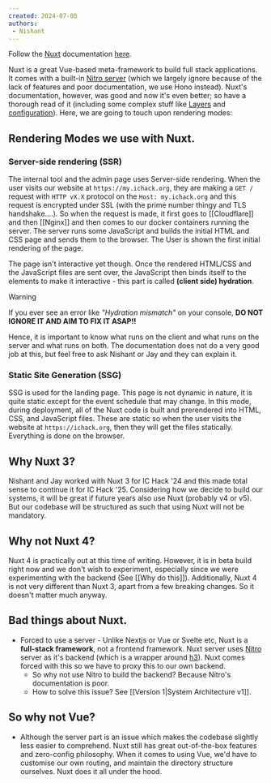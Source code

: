 ```yaml
---
created: 2024-07-05
authors:
 - Nishant
---
```

Follow the [Nuxt](https://nuxt.com) documentation [here](https://nuxt.com/docs/getting-started/introduction). 

Nuxt is a great Vue-based meta-framework to build full stack applications. It comes with a built-in [Nitro server](https://nitro.unjs.io/) (which we largely ignore because of the lack of features and poor documentation, we use Hono instead). Nuxt's documentation, however, was good and now it's even better; so have a thorough read of it (including some complex stuff like [Layers](https://nuxt.com/docs/getting-started/layers) and [configuration](https://nuxt.com/docs/api/nuxt-config)). Here, we are going to touch upon rendering modes:

## Rendering Modes we use with Nuxt.

### Server-side rendering (SSR)
The internal tool and the admin page uses Server-side rendering. When the user visits our website at `https://my.ichack.org`, they are making a `GET /` request with `HTTP vX.X` protocol on the `Host: my.ichack.org` and this request is encrypted under SSL (with the prime number thingy and TLS handshake....). So when the request is made, it first goes to [[Cloudflare]] and then [[Nginx]] and then comes to our docker containers running the server. The server runs some JavaScript and builds the initial HTML and CSS page and sends them to the browser. The User is shown the first initial rendering of the page.

The page isn't interactive yet though. Once the rendered HTML/CSS and the JavaScript files are sent over, the JavaScript then binds itself to the elements to make it interactive - this part is called **(client side) hydration**. 

> [!warning]
> If you ever see an error like *"Hydration mismatch"* on your console, **DO NOT IGNORE IT AND AIM TO FIX IT ASAP!!**

Hence, it is important to know what runs on the client and what runs on the server and what runs on both. The documentation does not do a very good job at this, but feel free to ask Nishant or Jay and they can explain it.

### Static Site Generation (SSG)
SSG is used for the landing page. This page is not dynamic in nature, it is quite static except for the event schedule that may change. In this mode, during deployment, all of the Nuxt code is built and prerendered into HTML, CSS, and JavaScript files. These are static so when the user visits the website at `https://ichack.org`, then they will get the files statically. Everything is done on the browser. 

## Why Nuxt 3?

Nishant and Jay worked with Nuxt 3 for IC Hack '24 and this made total sense to continue it for IC Hack '25. Considering how we decide to build our systems, it will be great if future years also use Nuxt (probably v4 or v5). But our codebase will be structured as such that using Nuxt will not be mandatory. 

## Why not Nuxt 4?

Nuxt 4 is practically out at this time of writing. However, it is in beta build right now and we don't wish to experiment, especially since we were experimenting with the backend (See [[Why do this]]). Additionally, Nuxt 4 is not very different than Nuxt 3, apart from a few breaking changes. So it doesn't matter much anyway.

## Bad things about Nuxt.
- Forced to use a server - Unlike Nextjs or Vue or Svelte etc, Nuxt is a **full-stack framework**, not a frontend framework. Nuxt server uses [Nitro](https://nitro.unjs.io/) server as it's backend (which is a wrapper around [h3](https://h3.unjs.io/)). Nuxt comes forced with this so we have to proxy this to our own backend.
	- So why not use Nitro to build the backend? Because Nitro's documentation is poor.
	- How to solve this issue? See [[Version 1|System Architecture v1]].

## So why not Vue?
- Although the server part is an issue which makes the codebase slightly less easier to comprehend. Nuxt still has great out-of-the-box features and zero-config philosophy. When it comes to using Vue, we'd have to customise our own routing, and maintain the directory structure ourselves. Nuxt does it all under the hood. 